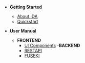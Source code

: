- **Getting Started**

  - [About IDA](about.md)
  - [Quickstart](quickstart.md)
  
- **User Manual**
  - **FRONTEND**
    - [UI Components](components.md)
  -**BACKEND**
    - [RESTAPI](api.md)
    - [FUSEKI](fuseki.md)



